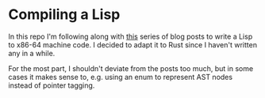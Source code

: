 # Compiling a Lisp

In this repo I'm following along with [this][1] series of blog posts to write a
Lisp to x86-64 machine code. I decided to adapt it to Rust since I haven't
written any in a while.

[1]: https://bernsteinbear.com/blog/compiling-a-lisp-0/

For the most part, I shouldn't deviate from the posts too much, but in some
cases it makes sense to, e.g. using an enum to represent AST nodes instead of
pointer tagging.
